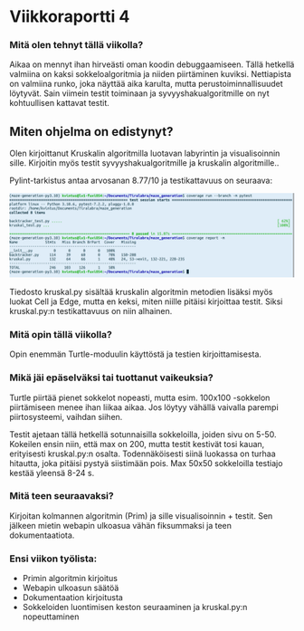# Viikkoraportti 4

### Mitä olen tehnyt tällä viikolla?

Aikaa on mennyt ihan hirveästi oman koodin debuggaamiseen. Tällä hetkellä valmiina on kaksi sokkeloalgoritmia ja niiden piirtäminen kuviksi. Nettiapista on valmiina runko, joka näyttää aika karulta, mutta perustoiminnallisuudet löytyvät. Sain viimein testit toiminaan ja syvyyshakualgoritmille on nyt kohtuullisen kattavat testit.


## Miten ohjelma on edistynyt?

Olen kirjoittanut Kruskalin algoritmilla luotavan labyrintin ja visualisoinnin sille. Kirjoitin myös testit syvyyshakualgoritmille ja kruskalin algoritmille..

Pylint-tarkistus antaa arvosanan 8.77/10 ja testikattavuus on seuraava:

![](https://github.com/KatjaKvintus/maze_generation/blob/main/dokumentaatio/Kuvat/Testikattavuus%202023-04-6.png)

Tiedosto kruskal.py sisältää kruskalin algoritmin metodien lisäksi myös luokat Cell ja Edge, mutta en keksi, miten niille pitäisi kirjoittaa testit. Siksi kruskal.py:n testikattavuus on niin alhainen.


### Mitä opin tällä viikolla?

Opin enemmän Turtle-moduulin käyttöstä ja testien kirjoittamisesta.


### Mikä jäi epäselväksi tai tuottanut vaikeuksia? 

Turtle piirtää pienet sokkelot nopeasti, mutta esim. 100x100 -sokkelon piirtämiseen menee ihan liikaa aikaa. Jos löytyy vähällä vaivalla parempi piirtosysteemi, vaihdan siihen.

Testit ajetaan tällä hetkellä sotunnaisilla sokkeloilla, joiden sivu on 5-50. Kokeilen ensin niin, että max on 200, mutta testit kestivät tosi kauan, erityisesti kruskal.py:n osalta. Todennäköisesti siinä luokassa on turhaa hitautta, joka pitäisi pystyä siistimään pois. Max 50x50 sokkeloilla testiajo kestää yleensä 8-24 s.


### Mitä teen seuraavaksi?

Kirjoitan kolmannen algoritmin (Prim) ja sille visualisoinnin + testit. Sen jälkeen mietin webapin ulkoasua vähän fiksummaksi ja teen dokumentaatiota.


### Ensi viikon työlista:
- Primin algoritmin kirjoitus
- Webapin ulkoasun säätöä
- Dokumentaation kirjoitusta
- Sokkeloiden luontimisen keston seuraaminen ja kruskal.py:n nopeuttaminen
